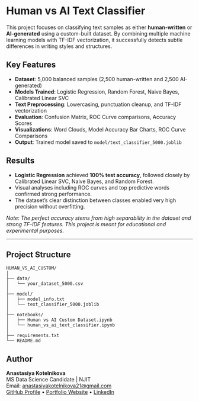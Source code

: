 # Human vs AI Text Classifier

This project focuses on classifying text samples as either **human-written** or **AI-generated** using a custom-built dataset. By combining multiple machine learning models with TF-IDF vectorization, it successfully detects subtle differences in writing styles and structures.

## Key Features

- **Dataset**: 5,000 balanced samples (2,500 human-written and 2,500 AI-generated)
- **Models Trained**: Logistic Regression, Random Forest, Naive Bayes, Calibrated Linear SVC
- **Text Preprocessing**: Lowercasing, punctuation cleanup, and TF-IDF vectorization
- **Evaluation**: Confusion Matrix, ROC Curve comparisons, Accuracy Scores
- **Visualizations**: Word Clouds, Model Accuracy Bar Charts, ROC Curve Comparisons
- **Output**: Trained model saved to `model/text_classifier_5000.joblib`

## Results

- **Logistic Regression** achieved **100% test accuracy**, followed closely by Calibrated Linear SVC, Naive Bayes, and Random Forest.
- Visual analyses including ROC curves and top predictive words confirmed strong performance.
- The dataset’s clear distinction between classes enabled very high precision without overfitting.

 *Note: The perfect accuracy stems from high separability in the dataset and strong TF-IDF features. This project is meant for educational and experimental purposes.*

---

## Project Structure
```
HUMAN_VS_AI_CUSTOM/
│
├── data/
│   └── your_dataset_5000.csv
│
├── model/
│   ├── model_info.txt
│   └── text_classifier_5000.joblib
│
├── notebooks/
│   ├── Human vs AI Custom Dataset.ipynb
│   └── human_vs_ai_text_classifier.ipynb
│
├── requirements.txt
└── README.md
```

## Author

**Anastasiya Kotelnikova**  
MS Data Science Candidate | NJIT  
Email: [anastasiyakotelnikova21@gmail.com](mailto:anastasiyakotelnikova21@gmail.com)  
[GitHub Profile](https://github.com/AnastasiyaKotelnikova) • [Portfolio Website](https://anastasiyakotelnikova.github.io/Portfolio/) • [LinkedIn](https://www.linkedin.com/in/anastasiyakotelnikova/)
